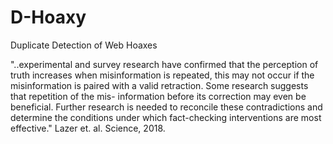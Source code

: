 # D-Hoaxy
Duplicate Detection of Web Hoaxes

"..experimental and survey research have confirmed that the perception of truth increases when misinformation is repeated, this may not occur if the misinformation is paired with a valid retraction. Some research suggests that repetition of the mis- information before its correction may even be beneficial. Further research is needed to reconcile these contradictions and determine the conditions under which fact-checking interventions are most effective." Lazer et. al. Science, 2018.
